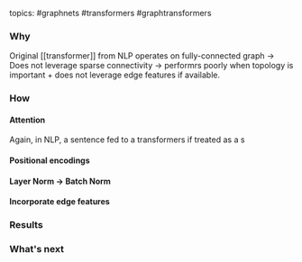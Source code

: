 topics: #graphnets #transformers #graphtransformers

### Why

Original [[transformer]] from NLP operates on fully-connected graph -> Does not leverage sparse connectivity -> performrs poorly when topology is important + does not leverage edge features if available.

### How


#### Attention

Again, in NLP, a sentence fed to a transformers if treated as a s
#### Positional encodings
#### Layer Norm -> Batch Norm
#### Incorporate edge features

### Results

### What's next